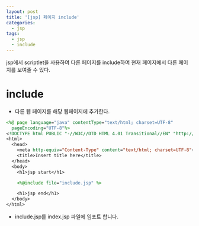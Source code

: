 ```yaml
---
layout: post
title: '[jsp] 페이지 include'
categories:
  - jsp
tags:
  - jsp
  - include
---
```


jsp에서 scriptlet을 사용하여 다른 페이지를 include하여 현재 페이지에서 다른 페이지를 보여줄 수 있다.


# include

- 다른 웹 페이지를 해당 웹페이지에 추가한다.

```jsp
<%@ page language="java" contentType="text/html; charset=UTF-8"
  pageEncoding="UTF-8"%>
<!DOCTYPE html PUBLIC "-//W3C//DTD HTML 4.01 Transitional//EN" "http://www.w3.org/TR/html4/loose.dtd">
<html>
  <head>
    <meta http-equiv="Content-Type" content="text/html; charset=UTF-8">
    <title>Insert title here</title>
  </head>
  <body>
    <h1>jsp start</h1>

    <%@include file="include.jsp" %>

    <h1>jsp end</h1>
  </body>
</html>
```

- include.jsp를 index.jsp 파일에 임포트 합니다.
